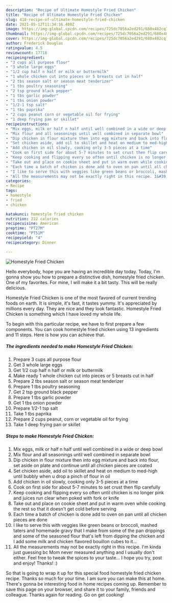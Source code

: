 ```yaml
---
description: "Recipe of Ultimate Homestyle Fried Chicken"
title: "Recipe of Ultimate Homestyle Fried Chicken"
slug: 418-recipe-of-ultimate-homestyle-fried-chicken
date: 2021-05-12T11:34:16.408Z
image: https://img-global.cpcdn.com/recipes/725dc7056a2ed291/680x482cq70/homestyle-fried-chicken-recipe-main-photo.jpg
thumbnail: https://img-global.cpcdn.com/recipes/725dc7056a2ed291/680x482cq70/homestyle-fried-chicken-recipe-main-photo.jpg
cover: https://img-global.cpcdn.com/recipes/725dc7056a2ed291/680x482cq70/homestyle-fried-chicken-recipe-main-photo.jpg
author: Frederick Douglas
ratingvalue: 4.5
reviewcount: 17718
recipeingredient:
- "3 cups all purpose flour"
- "3 whole large eggs"
- "1/2 cup half n half or milk or buttermilk"
- "1 whole chicken cut into pieces or 5 breasts cut in half"
- "2 tbs season salt or season meat tenderizer"
- "1 tbs poultry seasoning"
- "2 tsp ground black pepper"
- "1 tbs garlic powder"
- "1 tbs onion powder"
- "1/2-1 tsp salt"
- "1 tbs paprika"
- "2 cups peanut corn or vegetable oil for frying"
- "1 deep frying pan or skillet"
recipeinstructions:
- "Mix eggs, milk or half n half until well combined in a wide or deep bowl"
- "Mix flour and all seasonings until well combined in separate bowl"
- "Dip chicken in flour mixture then into egg mixture and back into flour, set aside on plate and continue until all chicken pieces are coated"
- "Set chicken aside, add oil to skillet and heat on medium to med-high until bubbly when u drop a pinch of flour in oil"
- "Add chicken in oil slowly, cooking only 3-5 pieces at a time"
- "Cook on first side for about 5-7 minutes to set crust then flip carefully"
- "Keep cooking and flipping every so often until chicken is no longer pink and juices run clear when poked with fork or knife"
- "Take out and place on cookie sheet and put in warm oven while cooking the rest so that it doesn&#39;t get cold before serving"
- "Each time a batch of chicken is done add to oven on pan until all chicken pieces are done"
- "I like to serve this with veggies like green beans or broccoli, mashed taters and homemade gravy that I make from some of the pan drippings and some of the seasoned flour that&#39;s left from dipping the chicken and I add some milk and chicken flavored bouillon cubes to it..."
- "All the measurements may not be exactly right in this recipe. I&#39;m kinda just guessing bc Mom never measured anything and I usually don&#39;t either. Feel free to tweak the spices to your taste... I hope you try, post and enjoy! Thanks! :)"
categories:
- Recipe
tags:
- homestyle
- fried
- chicken

katakunci: homestyle fried chicken 
nutrition: 222 calories
recipecuisine: American
preptime: "PT27M"
cooktime: "PT51M"
recipeyield: "4"
recipecategory: Dinner

---
```



![Homestyle Fried Chicken](https://img-global.cpcdn.com/recipes/725dc7056a2ed291/680x482cq70/homestyle-fried-chicken-recipe-main-photo.jpg)

Hello everybody, hope you are having an incredible day today. Today, I'm gonna show you how to prepare a distinctive dish, homestyle fried chicken. One of my favorites. For mine, I will make it a bit tasty. This will be really delicious.

Homestyle Fried Chicken is one of the most favored of current trending foods on earth. It is simple, it's fast, it tastes yummy. It's appreciated by millions every day. They are nice and they look fantastic. Homestyle Fried Chicken is something which I have loved my whole life.




To begin with this particular recipe, we have to first prepare a few components. You can cook homestyle fried chicken using 13 ingredients and 11 steps. Here is how you can achieve that.

<!--inarticleads1-->

##### The ingredients needed to make Homestyle Fried Chicken:

1. Prepare 3 cups all purpose flour
1. Get 3 whole large eggs
1. Get 1/2 cup half n half or milk or buttermilk
1. Make ready 1 whole chicken cut into pieces or 5 breasts cut in half
1. Prepare 2 tbs season salt or season meat tenderizer
1. Prepare 1 tbs poultry seasoning
1. Get 2 tsp ground black pepper
1. Prepare 1 tbs garlic powder
1. Get 1 tbs onion powder
1. Prepare 1/2-1 tsp salt
1. Take 1 tbs paprika
1. Prepare 2 cups peanut, corn or vegetable oil for frying
1. Take 1 deep frying pan or skillet




<!--inarticleads2-->

##### Steps to make Homestyle Fried Chicken:

1. Mix eggs, milk or half n half until well combined in a wide or deep bowl
1. Mix flour and all seasonings until well combined in separate bowl
1. Dip chicken in flour mixture then into egg mixture and back into flour, set aside on plate and continue until all chicken pieces are coated
1. Set chicken aside, add oil to skillet and heat on medium to med-high until bubbly when u drop a pinch of flour in oil
1. Add chicken in oil slowly, cooking only 3-5 pieces at a time
1. Cook on first side for about 5-7 minutes to set crust then flip carefully
1. Keep cooking and flipping every so often until chicken is no longer pink and juices run clear when poked with fork or knife
1. Take out and place on cookie sheet and put in warm oven while cooking the rest so that it doesn&#39;t get cold before serving
1. Each time a batch of chicken is done add to oven on pan until all chicken pieces are done
1. I like to serve this with veggies like green beans or broccoli, mashed taters and homemade gravy that I make from some of the pan drippings and some of the seasoned flour that&#39;s left from dipping the chicken and I add some milk and chicken flavored bouillon cubes to it...
1. All the measurements may not be exactly right in this recipe. I&#39;m kinda just guessing bc Mom never measured anything and I usually don&#39;t either. Feel free to tweak the spices to your taste... I hope you try, post and enjoy! Thanks! :)




So that is going to wrap it up for this special food homestyle fried chicken recipe. Thanks so much for your time. I am sure you can make this at home. There's gonna be interesting food in home recipes coming up. Remember to save this page on your browser, and share it to your family, friends and colleague. Thanks again for reading. Go on get cooking!
